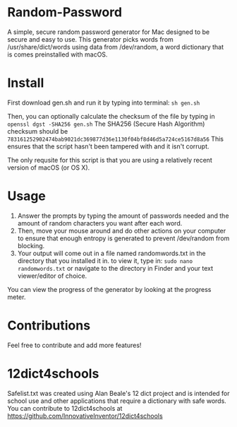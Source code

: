 # Random-Password
A simple, secure random password generator for Mac designed to be secure and easy to use. This generator picks words from /usr/share/dict/words using data from /dev/random, a word dictionary that is comes preinstalled with macOS.

# Install
First download gen.sh and run it by typing into terminal: 
`sh gen.sh`

Then, you can optionally calculate the checksum of the file by typing in
`openssl dgst -SHA256 gen.sh`
The SHA256 (Secure Hash Algorithm) checksum should be `783161252902474bab9021dc369877d36e1130f04bf8d46d5a724ce5167d8a56`
This ensures that the script hasn't been tampered with and it isn't corrupt. 

The only requsite for this script is that you are using a relatively recent version of macOS (or OS X).

# Usage
1. Answer the prompts by typing the amount of passwords needed and the amount of random characters you want after each word. 
2. Then, move your mouse around and do other actions on your computer to ensure that enough entropy is generated to prevent /dev/random from blocking. 
3. Your output will come out in a file named randomwords.txt in the directory that you installed it in. to view it, type in:
`sudo nano randomwords.txt`
or navigate to the directory in Finder and your text viewer/editor of choice.

You can view the progress of the generator by looking at the progress meter.

# Contributions
Feel free to contribute and add more features!

# 12dict4schools
Safelist.txt was created using Alan Beale's 12 dict project and is intended for school use and other applications that require a dictionary with safe words. You can contribute to 12dict4schools at https://github.com/InnovativeInventor/12dict4schools
